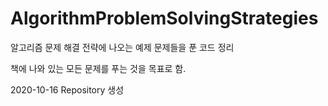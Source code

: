 # AlgorithmProblemSolvingStrategies
알고리즘 문제 해결 전략에 나오는 예제 문제들을 푼 코드 정리

책에 나와 있는 모든 문제를 푸는 것을 목표로 함.

2020-10-16 Repository 생성
